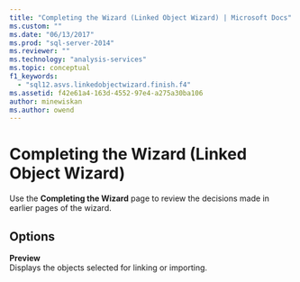 ```yaml
---
title: "Completing the Wizard (Linked Object Wizard) | Microsoft Docs"
ms.custom: ""
ms.date: "06/13/2017"
ms.prod: "sql-server-2014"
ms.reviewer: ""
ms.technology: "analysis-services"
ms.topic: conceptual
f1_keywords: 
  - "sql12.asvs.linkedobjectwizard.finish.f4"
ms.assetid: f42e61a4-163d-4552-97e4-a275a30ba106
author: minewiskan
ms.author: owend
---
```

# Completing the Wizard (Linked Object Wizard)
  Use the **Completing the Wizard** page to review the decisions made in earlier pages of the wizard.  
  
## Options  
 **Preview**  
 Displays the objects selected for linking or importing.  
  
  

